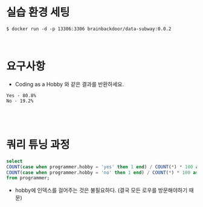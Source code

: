 # 실습 환경 세팅

```shell
$ docker run -d -p 13306:3306 brainbackdoor/data-subway:0.0.2
```

<br>

# 요구사항

- Coding as a Hobby 와 같은 결과를 반환하세요.

```
Yes - 80.8%
No - 19.2%
```

<br>
<br>

# 쿼리 튜닝 과정

```sql
select
COUNT(case when programmer.hobby = 'yes' then 1 end) / COUNT(*) * 100 as YES,
COUNT(case when programmer.hobby = 'no' then 1 end) / COUNT(*) * 100 as NO
from programmer;
```

- hobby에 인덱스를 걸어주는 것은 불필요하다. (결국 모든 로우를 방문해야하기 때문)
